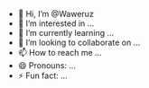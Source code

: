 - 👋 Hi, I’m @Waweruz
- 👀 I’m interested in ...
- 🌱 I’m currently learning ...
- 💞️ I’m looking to collaborate on ...
- 📫 How to reach me ...
- 😄 Pronouns: ...
- ⚡ Fun fact: ...

<!---
Waweruz/Waweruz is a ✨ special ✨ repository because its `README.md` (this file) appears on your GitHub profile.
You can click the Preview link to take a look at your changes.
--->
